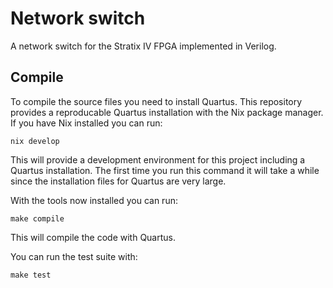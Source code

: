 # Network switch
A network switch for the Stratix IV FPGA implemented in Verilog.

## Compile
To compile the source files you need to install Quartus.
This repository provides a reproducable Quartus installation with the Nix package manager.
If you have Nix installed you can run:
```shell
nix develop
```
This will provide a development environment for this project including a Quartus installation.
The first time you run this command it will take a while since the installation files for Quartus are very large.

With the tools now installed you can run:
```shell
make compile
```
This will compile the code with Quartus.

You can run the test suite with:
```shell
make test
```
